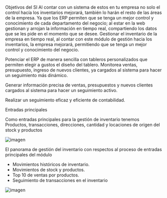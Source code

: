 Objetivos del SI
Al contar con un sistema de estos en tu empresa no solo el control hacía los inventarios mejorará, también lo harán el resto de las áreas de la empresa. Ya que los ERP permiten que se tenga un mejor control y conocimiento de cada departamento del negocio; al estar en la web gestionan y arrojan la información en tiempo real, compartiendo los datos que se les pide en el momento que se desee.
Gestionar el inventario de la empresa en tiempo real, al contar con este módulo de gestión hacia los inventarios, la empresa mejorará, permitiendo que se tenga un mejor control y conocimiento del negocio.

Potenciar el ERP de manera sencilla con tableros personalizados que permiten elegir a gustos el diseño del tablero.
Monitorea ventas, presupuesto, ingreso de nuevos clientes, ya cargados al sistema para hacer un seguimiento más dinámico.

Generar información precisa de ventas, presupuestos y nuevos clientes cargados al sistema para hacer un seguimiento activo.

Realizar un seguimiento eficaz y eficiente de contabilidad.


Entradas principales

Como entradas principales para la gestión de inventario tenemos
Productos, transacciones, direcciones, cantidad y locaciones de origen del stock y productos

![imagen](https://user-images.githubusercontent.com/91498578/172072026-780ecc2c-cc10-4925-b3a9-df15a43f5413.png)

El panorama de gestión del inventario con respectos al proceso de entradas principales del módulo
- Movimientos históricos de inventario.
- Movimientos de stock y productos.
- Top 10 de ventas por productos.
- Seguimiento de transacciones en el inventario


![imagen](https://user-images.githubusercontent.com/91498578/172072042-b3642fcf-2a34-4be2-bd01-0446658c4e85.png)



